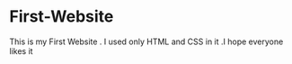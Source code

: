 # First-Website
This is my First Website . I used only HTML and CSS in it .I hope everyone likes it
